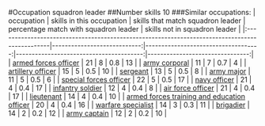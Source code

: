 #Occupation squadron leader
##Number skills 10
###Similar occupations:
| occupation                                                                                    |   skills in this occupation |   skills that match squadron leader |   percentage match with squadron leader |   skills not in squadron leader |
|:----------------------------------------------------------------------------------------------|----------------------------:|------------------------------------:|----------------------------------------:|--------------------------------:|
| [armed forces officer](armed_forces_officer.md)                                               |                          21 |                                   8 |                                     0.8 |                              13 |
| [army corporal](army_corporal.md)                                                             |                          11 |                                   7 |                                     0.7 |                               4 |
| [artillery officer](artillery_officer.md)                                                     |                          15 |                                   5 |                                     0.5 |                              10 |
| [sergeant](sergeant.md)                                                                       |                          13 |                                   5 |                                     0.5 |                               8 |
| [army major](army_major.md)                                                                   |                          11 |                                   5 |                                     0.5 |                               6 |
| [special forces officer](special_forces_officer.md)                                           |                          22 |                                   5 |                                     0.5 |                              17 |
| [navy officer](navy_officer.md)                                                               |                          21 |                                   4 |                                     0.4 |                              17 |
| [infantry soldier](infantry_soldier.md)                                                       |                          12 |                                   4 |                                     0.4 |                               8 |
| [air force officer](air_force_officer.md)                                                     |                          21 |                                   4 |                                     0.4 |                              17 |
| [lieutenant](lieutenant.md)                                                                   |                          14 |                                   4 |                                     0.4 |                              10 |
| [armed forces training and education officer](armed_forces_training_and_education_officer.md) |                          20 |                                   4 |                                     0.4 |                              16 |
| [warfare specialist](warfare_specialist.md)                                                   |                          14 |                                   3 |                                     0.3 |                              11 |
| [brigadier](brigadier.md)                                                                     |                          14 |                                   2 |                                     0.2 |                              12 |
| [army captain](army_captain.md)                                                               |                          12 |                                   2 |                                     0.2 |                              10 |
